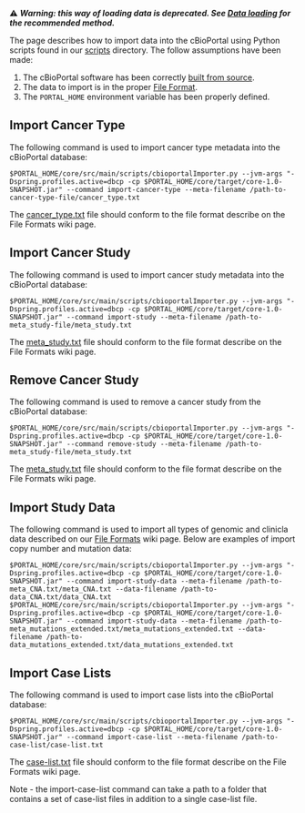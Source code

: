 :warning:  ***Warning: this way of loading data is deprecated. See [Data loading](Data-Loading.md) for the recommended method.***

The page describes how to import data into the cBioPortal using Python scripts found in our [scripts](https://github.com/cBioPortal/cbioportal/tree/stable/core/src/main/scripts) directory.  The follow assumptions have been made:

1. The cBioPortal software has been correctly [built from source](/deployment/deploy-without-docker/Build-from-Source.md).
2. The data to import is in the proper [File Format](/File-Formats.md).
3. The `PORTAL_HOME` environment variable has been properly defined.

## Import Cancer Type

The following command is used to import cancer type metadata into the cBioPortal database:

```
$PORTAL_HOME/core/src/main/scripts/cbioportalImporter.py --jvm-args "-Dspring.profiles.active=dbcp -cp $PORTAL_HOME/core/target/core-1.0-SNAPSHOT.jar" --command import-cancer-type --meta-filename /path-to-cancer-type-file/cancer_type.txt
```

The [cancer_type.txt](File-Formats.md#cancer-study) file should conform to the file format describe on the File Formats wiki page.

## Import Cancer Study

The following command is used to import cancer study metadata into the cBioPortal database:

```
$PORTAL_HOME/core/src/main/scripts/cbioportalImporter.py --jvm-args "-Dspring.profiles.active=dbcp -cp $PORTAL_HOME/core/target/core-1.0-SNAPSHOT.jar" --command import-study --meta-filename /path-to-meta_study-file/meta_study.txt
```

The [meta_study.txt](File-Formats.md#cancer-study) file should conform to the file format describe on the File Formats wiki page.

## Remove Cancer Study

The following command is used to remove a cancer study from the cBioPortal database:

```
$PORTAL_HOME/core/src/main/scripts/cbioportalImporter.py --jvm-args "-Dspring.profiles.active=dbcp -cp $PORTAL_HOME/core/target/core-1.0-SNAPSHOT.jar" --command remove-study --meta-filename /path-to-meta_study-file/meta_study.txt
```

The [meta_study.txt](File-Formats.md#cancer-study) file should conform to the file format describe on the File Formats wiki page.

## Import Study Data

The following command is used to import all types of genomic and clinicla data described on our [File Formats](File-Formats.md) wiki page.  Below are examples of import copy number and mutation data:

```
$PORTAL_HOME/core/src/main/scripts/cbioportalImporter.py --jvm-args "-Dspring.profiles.active=dbcp -cp $PORTAL_HOME/core/target/core-1.0-SNAPSHOT.jar" --command import-study-data --meta-filename /path-to-meta_CNA.txt/meta_CNA.txt --data-filename /path-to-data_CNA.txt/data_CNA.txt
$PORTAL_HOME/core/src/main/scripts/cbioportalImporter.py --jvm-args "-Dspring.profiles.active=dbcp -cp $PORTAL_HOME/core/target/core-1.0-SNAPSHOT.jar" --command import-study-data --meta-filename /path-to-meta_mutations_extended.txt/meta_mutations_extended.txt --data-filename /path-to-data_mutations_extended.txt/data_mutations_extended.txt
```

## Import Case Lists

The following command is used to import case lists into the cBioPortal database:

```
$PORTAL_HOME/core/src/main/scripts/cbioportalImporter.py --jvm-args "-Dspring.profiles.active=dbcp -cp $PORTAL_HOME/core/target/core-1.0-SNAPSHOT.jar" --command import-case-list --meta-filename /path-to-case-list/case-list.txt
```

The [case-list.txt](File-Formats.md#case-lists) file should conform to the file format describe on the File Formats wiki page.

Note - the import-case-list command can take a path to a folder that contains a set of case-list files in addition to a single case-list file.
